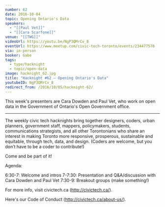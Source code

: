```yaml
---
number: 62
date: 2016-10-04
topic: Opening Ontario's Data
speakers:
  - "[[Paul Vet]]"
  - "[[Cara Scarfone]]"
venue: "[[TWG]]"
videoUrl: https://youtu.be/NgP3QMrCv_8
eventUrl: https://www.meetup.com/civic-tech-toronto/events/234477578
via: in-person
booker: Gabe
tags:
  - type/hacknight
  - topic/open-data
image: hacknight_62.jpg
title: "Hacknight #62 – Opening Ontario's Data"
youtubeID: NgP3QMrCv_8
redirect_from: /2016/10/05/hacknight-62/
---
```


This week's presenters are Cara Dowden and Paul Vet, who work on open data in the Government of Ontario's Open Government office.

---

The weekly civic tech hacknights bring together designers, coders, urban planners, government staff, mappers, policymakers, students, communications strategists, and all other Torontonians who share an interest in making Toronto more responsive, prosperous, sustainable and equitable, through tech, data, and design. (Coders are welcome, but you don’t have to be a coder to contribute!)

Come and be part of it!

Agenda:

6:30-7: Welcome and intros
7-7:30: Presentation and Q&A/discussion with Cara Dowden and Paul Vet
7:30-9: Breakout groups (make something!)

For more info, visit civictech.ca (http://civictech.ca/).

Here's our Code of Conduct (http://civictech.ca/about-us/).